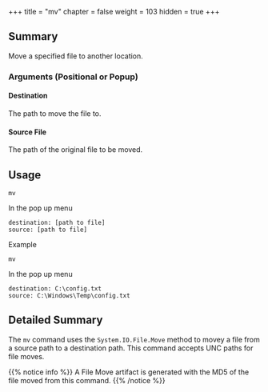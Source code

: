 +++
title = "mv"
chapter = false
weight = 103
hidden = true
+++

## Summary
Move a specified file to another location.

### Arguments (Positional or Popup)
#### Destination
The path to move the file to.

#### Source File
The path of the original file to be moved.

## Usage
```
mv
```
In the pop up menu
```
destination: [path to file]
source: [path to file]
```
Example
```
mv
```
In the pop up menu
```
destination: C:\config.txt
source: C:\Windows\Temp\config.txt
```

## Detailed Summary
The `mv` command uses the `System.IO.File.Move` method to movey a file from a source path to a destination path. This command accepts UNC paths for file moves.

{{% notice info %}}
A File Move artifact is generated with the MD5 of the file moved from this command.
{{% /notice %}}